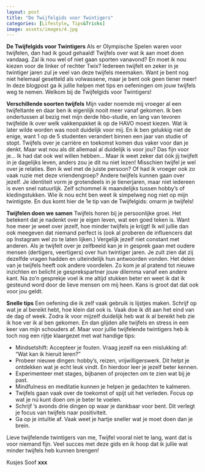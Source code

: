 ```yaml
---
layout: post
title: "De Twijfelgids voor Twintigers"
categories: [Lifestyle, Tips&Tricks]
image: assets/images/4.jpg
---
```


**De Twijfelgids voor Twintigers**
Als er Olympische Spelen waren voor twijfelen, dan had ik goud gehaald! Twijfels over wat ik aan moet doen vandaag. Zal ik nou wel of niet gaan sporten vanavond? En moet ik nou kiezen voor de linker of rechter Twix? Iedereen twijfelt en zeker in je twintiger jaren zul je veel van deze twijfels meemaken. Want je bent nog niet helemaal gesetteld als volwassene, maar je bent ook geen tiener meer! In deze blogpost ga ik jullie helpen met tips en oefeningen om jouw twijfels weg te nemen. Welkom bij de Twijfelgids voor Twintigers!

**Verschillende soorten twijfels**
Mijn vader noemde mij vroeger al een twijfeltante en daar ben ik eigenlijk nooit meer vanaf gekomen. Ik ben ondertussen al bezig met mijn derde hbo-studie, en lang van tevoren twijfelde ik over welk vakkenpakket ik op de HAVO moest kiezen. Wat ik later wilde worden was nooit duidelijk voor mij. En ik ben gelukkig niet de enige, want 1 op de 5 studenten verandert binnen een jaar van studie of stopt. 
Twijfels over je carrière en toekomst komen dus vaker voor dan je denkt. Maar wat nou als dit allemaal al duidelijk is voor jou? Das fijn voor je… Ik had dat ook wel willen hebben… Maar ik weet zeker dat óók jij twijfelt in je dagelijks leven, anders zou je dit nu niet lezen! Misschien twijfel je wel over je relaties. Ben ik wel met de juiste persoon? Of had ik vroeger ook zo vaak ruzie met deze vriendengroep? Andere twijfels kunnen gaan over jezelf. Je identiteit vorm je grotendeels in je tienerjaren, maar niet iedereen is even snel natuurlijk. Zelf schommel ik maandelijks tussen hobby’s of kledingstukken. Wie ik nou echt ben weet ik simpelweg nog niet op mijn twintigste. En dus komt hier de 1e tip van de Twijfelgids: omarm je twijfels!

**Twijfelen doen we samen**
Twijfels horen bij je persoonlijke groei. Het betekent dat je nadenkt over je eigen leven, wat een goed teken is. Want hoe meer je weet over jezelf, hoe minder twijfels je krijgt! Ik wil jullie dan ook meegeven dat niemand perfect is (ook al proberen de influencers dat op Instagram wel zo te laten lijken.) Vergelijk jezelf niet constant met anderen. Als je twijfelt over je zelfbeeld kan je in gesprek gaan met oudere mensen (dertigers, veertigers) over hun twintiger jaren. Je zult zien dat zij dezelfde vragen hadden en uiteindelijk hun antwoorden vonden. Het delen van je twijfels heeft ook andere voordelen. Zo kom je al pratend tot nieuwe inzichten en belicht je gesprekspartner jouw dilemma vanaf een andere kant. Na zo’n gesprekje voel ik me altijd stukken beter en weet ik dat ik gesteund word door de lieve mensen om mij heen. Kans is groot dat dat ook voor jou geldt.

**Snelle tips**
Een oefening die ik zelf vaak gebruik is lijstjes maken. Schrijf op wat je al bereikt hebt, hoe klein dat ook is. Vaak doe ik dit aan het eind van de dag of week. Zodra ik voor mijzelf duidelijk heb wat ik al bereikt heb zie ik hoe ver ik al ben gekomen. En dan glijden alle twijfels en stress in een keer van mijn schouders af. Maar voor jullie twijfelende twintigers heb ik toch nog een rijtje klaargezet met wat handige tips:

-	Mindsetshift: Accepteer je fouten. Vraag jezelf na een mislukking af: “Wat kan ik hieruit leren?” 
-	Probeer nieuwe dingen: hobby’s, reizen, vrijwilligerswerk. Dit helpt je ontdekken wat je echt leuk vindt. En hierdoor leer je jezelf beter kennen.
-	Experimenteer met stages, bijbanen of projecten om te zien wat bij je past.
-	Mindfulness en meditatie kunnen je helpen je gedachten te kalmeren.
-	Twijfels gaan vaak over de toekomst of spijt uit het verleden. Focus op wat je nú kunt doen om je beter te voelen.
-	Schrijf ’s avonds drie dingen op waar je dankbaar voor bent. Dit verlegt je focus van twijfels naar positiviteit.
-	Ga op je intuïtie af. Vaak weet je hartje sneller wat je moet doen dan je brein.

Lieve twijfelende twintigers van me,
Twijfel vooral niet te lang, want dat is voor niemand fijn. Veel succes met deze gids en ik hoop dat ik jullie wat minder twijfels heb kunnen brengen! 

Kusjes Soof **xxx**
